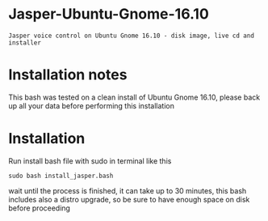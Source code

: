# Jasper-Ubuntu-Gnome-16.10
	Jasper voice control on Ubuntu Gnome 16.10 - disk image, live cd and installer

# Installation notes
This bash was tested on a clean install of Ubuntu Gnome 16.10, please back up all your data before performing this installation

# Installation
Run install bash file with sudo in terminal like this

	sudo bash install_jasper.bash

wait until the process is finished, it can take up to 30 minutes, this bash includes also a distro upgrade, so be sure to have enough space on disk before proceeding
